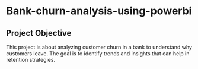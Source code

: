 # Bank-churn-analysis-using-powerbi
## Project Objective
This project is about analyzing customer churn in a bank to understand why customers leave. The goal is to identify trends and insights that can help in retention strategies.

